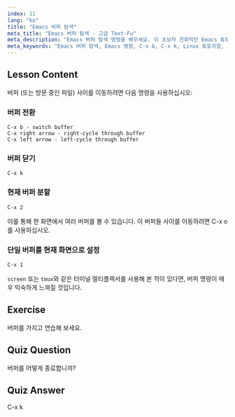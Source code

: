 ```yaml
---
index: 11
lang: "ko"
title: "Emacs 버퍼 탐색"
meta_title: "Emacs 버퍼 탐색 - 고급 Text-Fu"
meta_description: "Emacs 버퍼 탐색 명령을 배우세요. 이 초보자 친화적인 Emacs 튜토리얼을 통해 버퍼를 효율적으로 전환하고, 닫고, 분할하세요. 작업 흐름을 개선하세요!"
meta_keywords: "Emacs 버퍼 탐색, Emacs 명령, C-x b, C-x k, Linux 튜토리얼, Emacs 가이드, 초보자 Emacs"
---
```


## Lesson Content

버퍼 (또는 방문 중인 파일) 사이를 이동하려면 다음 명령을 사용하십시오:

### 버퍼 전환

```
C-x b - switch buffer
C-x right arrow - right-cycle through buffer
C-x left arrow - left-cycle through buffer
```

### 버퍼 닫기

```
C-x k
```

### 현재 버퍼 분할

```
C-x 2
```

이를 통해 한 화면에서 여러 버퍼를 볼 수 있습니다. 이 버퍼들 사이를 이동하려면 C-x o 를 사용하십시오.

### 단일 버퍼를 현재 화면으로 설정

```
C-x 1
```

`screen` 또는 `tmux`와 같은 터미널 멀티플렉서를 사용해 본 적이 있다면, 버퍼 명령이 매우 익숙하게 느껴질 것입니다.

## Exercise

버퍼를 가지고 연습해 보세요.

## Quiz Question

버퍼를 어떻게 종료합니까?

## Quiz Answer

C-x k
